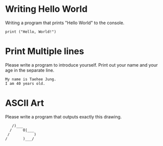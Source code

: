 # Writing Hello World
Writing a program that prints "Hello World" to the console.
```code
print ("Hello, World!")
```

# Print Multiple lines
Please write a program to introduce yourself. Print out your name and your age in the separate line.
```
My name is Taehee Jung.
I am 40 years old.
```

# ASCII Art
Please write a program that outputs exactly this drawing.
```
   /)___
  /     O|___
 /           )
/       )___/
```